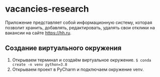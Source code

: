 # vacancies-research

Приложение представляет собой информационную систему, которая позволит хранить, добавлять, редактировать, удалять свои отклики на вакансии на сайте https://hh.ru.  

## Создание виртуального окружения  
1. Открываем терминал и создаём виртуальное окружение.
`$ conda create -n venv python=3.8`
2. Открываем проект в PyCharm и подключаем окружение venv.  

